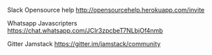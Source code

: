 Slack   Opensource help    http://opensourcehelp.herokuapp.com/invite 

Whatsapp  Javascripters https://chat.whatsapp.com/JCIr3zpcbeT7NLbjOf4nmb

Gitter  Jamstack https://gitter.im/jamstack/community